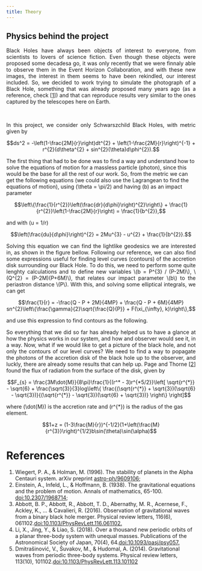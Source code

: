 ```yaml
---
title: Theory
---
```


<h2>Physics behind the project</h2>

<html>
<head>
  <meta charset="utf-8">
  <meta name="viewport" content="width=device-width">
  <title>MathJax example</title>
  <script src="https://polyfill.io/v3/polyfill.min.js?features=es6"></script>
  <script id="MathJax-script" async
          src="https://cdn.jsdelivr.net/npm/mathjax@3/es5/tex-mml-chtml.js">
  </script>
</head>
<body>
  <p style="text-align:justify">Black Holes have always been objects of interest to everyone, from scientists to lovers of science fiction. Even though these objects were proposed some decadesa go, it was only recently that we were finnaly able to observe them in the Event Horizon Collaboration, and with these new images, the interest in them seems to have been rekindled, our interest included. So, we decided to work trying to simulate the photograph of a Black Hole, something that was already proposed many years ago (as a reference, check [<a href="https://ui.adsabs.harvard.edu/abs/1979A%26A....75..228L/abstract">1</a>]) and that can reproduce results very similar to the ones captured by the telescopes here on Earth.</p>
<br>
 <p style="text-align:justify"> In this project, we consider only Schwarszchild Black Holes, with metric given by
   
   $$ds^2 = -\left(1-\frac{2M}{r}\right)dt^{2} + \left(1-\frac{2M}{r}\right)^{-1} + r^{2}(d\theta^{2} + sin^{2}(\theta)d\phi^{2}).$$
   
   The first thing that had to be done was to find a way and understand how to solve the equations of motion for a massless particle (photon), since this would be the base for all the rest of our work. So, from the metric we can get the following equations (we could also use the Lagrangean to find the equations of motion), using \(\theta = \pi/2\) and having \(b\) as an impact parameter

   $$\left\{\frac{1}{r^{2}}\left(\frac{dr}{d\phi}\right)^{2}\right\} + \frac{1}{r^{2}}\left(1-\frac{2M}{r}\right) = \frac{1}{b^{2}},$$
   
and with \(u = 1/r\)</p>
   
   $$\left(\frac{du}{d\phi}\right)^{2} = 2Mu^{3} - u^{2} + \frac{1}{b^{2}}.$$
   
  <p style="text-align:justify">Solving this equation we can find the lightlike geodesics we are interested in, as shown in the figure bellow. Following our reference, we can also find some expressions useful for finding level curves (contours) of the accretion disk surrounding our Black Hole. To do this, we need to perform some quite lenghty calculations and to define new variables \(b = P^{3} / (P-2M)\), \(Q^{2} = (P-2M)(P+6M)\), that relates our impact parameter \(b\) to the periastron distance \(P\). With this, and solving some elliptical integrals, we can get
  
   $$\frac{1}{r} = -\frac{Q - P + 2M}{4MP} + \frac{Q - P + 6M}{4MP} sn^{2}\left\{\frac{\gamma}{2}\sqrt{\frac{Q}{P}} + F(\xi_{\infty}, k)\right\},$$
    
   and use this expression to find contours as the following.</p>

  <p style="text-align:justify">So everything that we did so far has already helped us to have a glance at how the physics works in our system, and how and observer would see it, in a way. Now, what if we would like to get a picture of the black hole, and not only the contours of our level curves? We need to find a way to popagate the photons of the accretion disk of the black hole up to the observer, and luckly, there are already some results that can help up. Page and Thorne [<a href="https://ui.adsabs.harvard.edu/abs/1974ApJ...191..499P/abstract">2</a>] found the flux of radiation from the surface of the disk, given by </p>

   $$F_{s} = \frac{3M\dot{M}}{8\pi}\frac{1}{(r^* - 3)r^{*5/2}}\left[ \sqrt{r^{*}} - \sqrt{6} + \frac{\sqrt{3}}{3}log\left\{ \frac{(\sqrt{r^{*}} + \sqrt{3})(\sqrt{6} - \sqrt{3})}{(\sqrt{r^{*}} - \sqrt{3})(\sqrt{6} + \sqrt{3})} \right\} \right]$$
  
  where \(\dot{M}\) is the accretion rate and \(r^{*}\) is the radius of the gas element.
  

   $$1+z = (1-3\frac{M}{r})^{-1/2}(1+\left(\frac{M}{r^{3}}\right)^{1/2}b\sin(\theta)\sin(\alpha)$$
  
  
<body>


<h1>References</h1>

<ol>
  <li> Wiegert, P. A., & Holman, M. (1996). The stability of planets in the Alpha Centauri system. arXiv preprint <a href="https://arxiv.org/abs/astro-ph/9609106"> astro-ph/9609106</a>;</li>
  <li>Einstein, A., Infeld, L., & Hoffmann, B. (1938). The gravitational equations and the problem of motion. Annals of mathematics, 65-100. <a href="https://doi.org/10.2307%2F1968714"> doi:10.2307/1968714</a>;</li>
  <li>Abbott, B. P., Abbott, R., Abbott, T. D., Abernathy, M. R., Acernese, F., Ackley, K., ... & Cavalieri, R. (2016). Observation of gravitational waves from a binary black hole merger. 
    Physical review letters, 116(6), 061102.<a target="_blank" href="https://doi.org/10.1103/PhysRevLett.116.061102">doi:10.1103/PhysRevLett.116.061102.</a></li>
  <li>Li, X., Jing, Y., & Liao, S. (2018). Over a thousand new periodic orbits of a planar three-body system with unequal masses. Publications of the Astronomical
    Society of Japan, 70(4), 64.<a target="_blank" href="https://doi.org/10.1093/pasj/psy057">doi:10.1093/pasj/psy057.</a></li>
  <li>Dmitrašinović, V., Šuvakov, M., & Hudomal, A. (2014). Gravitational waves from periodic three-body systems. Physical review letters, 113(10), 101102.<a target="_blank" href="https://doi.org/10.1103/PhysRevLett.113.101102">doi:10.1103/PhysRevLett.113.101102</a></li>
</ol>
